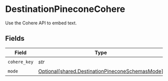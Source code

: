 # DestinationPineconeCohere

Use the Cohere API to embed text.


## Fields

| Field                                                                                                    | Type                                                                                                     | Required                                                                                                 | Description                                                                                              |
| -------------------------------------------------------------------------------------------------------- | -------------------------------------------------------------------------------------------------------- | -------------------------------------------------------------------------------------------------------- | -------------------------------------------------------------------------------------------------------- |
| `cohere_key`                                                                                             | *str*                                                                                                    | :heavy_check_mark:                                                                                       | N/A                                                                                                      |
| `mode`                                                                                                   | [Optional[shared.DestinationPineconeSchemasMode]](../../models/shared/destinationpineconeschemasmode.md) | :heavy_minus_sign:                                                                                       | N/A                                                                                                      |